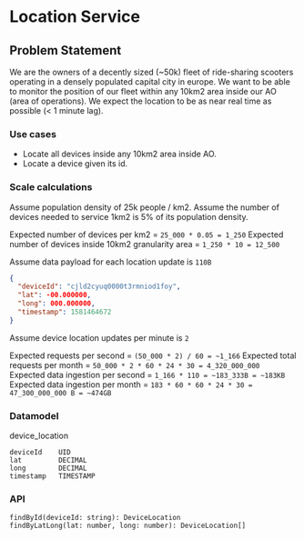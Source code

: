 # Location Service

## Problem Statement

We are the owners of a decently sized (~50k) fleet of ride-sharing scooters operating in a densely populated capital city in europe.
We want to be able to monitor the position of our fleet within any 10km2 area inside our AO (area of operations).
We expect the location to be as near real time as possible (< 1 minute lag).

### Use cases

- Locate all devices inside any 10km2 area inside AO.
- Locate a device given its id.

### Scale calculations

Assume population density of 25k people / km2.
Assume the number of devices needed to service 1km2 is 5% of its population density.

Expected number of devices per km2 = `25_000 * 0.05 = 1_250`
Expected number of devices inside 10km2 granularity area = `1_250 * 10 = 12_500`

Assume data payload for each location update is `110B`

```json
{
  "deviceId": "cjld2cyuq0000t3rmniod1foy",
  "lat": -00.000000,
  "long": 000.000000,
  "timestamp": 1581464672
}
```

Assume device location updates per minute is `2`

Expected requests per second = `(50_000 * 2) / 60 = ~1_166`
Expected total requests per month = `50_000 * 2 * 60 * 24 * 30 = 4_320_000_000`
Expected data ingestion per second = `1_166 * 110 = ~183_333B = ~183KB`
Expected data ingestion per month = `183 * 60 * 60 * 24 * 30 = 47_300_000_000 B = ~474GB`

### Datamodel

device_location

```
deviceId    UID
lat         DECIMAL
long        DECIMAL
timestamp   TIMESTAMP
```

### API

```
findById(deviceId: string): DeviceLocation
findByLatLong(lat: number, long: number): DeviceLocation[]
```
